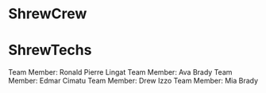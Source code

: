 # ShrewCrew
ShrewTechs
=======
Team Member: Ronald Pierre Lingat
Team Member: Ava Brady
Team Member: Edmar Cimatu
Team Member: Drew Izzo
Team Member: Mia Brady